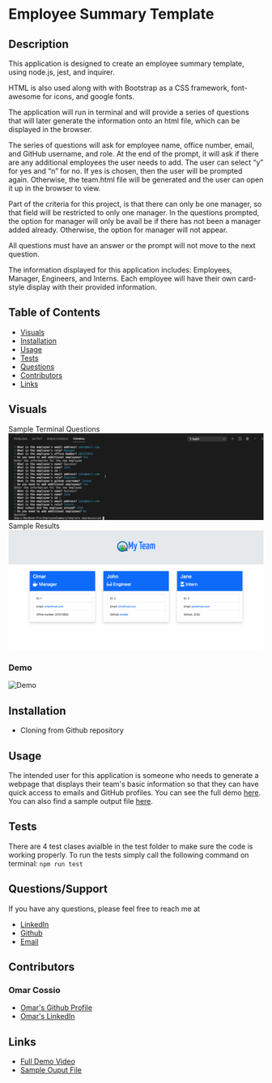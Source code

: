 # Employee Summary Template

## Description
This application is designed to create an employee summary template, using node.js, jest, and inquirer. 

HTML is also used along with with Bootstrap as a CSS framework, font-awesome for icons, and google fonts. 

The application will run in terminal and will provide a series of questions that will later generate the information onto an html file, which can be displayed in the browser. 

The series of questions will ask for employee name, office number, email, and GitHub username, and role.  At the end of the prompt, it will ask if there are any additional employees the user needs to add. The user can select “y” for yes and “n” for no. If yes is chosen, then the user will be prompted again. Otherwise, the team.html file will be generated and the user can open it up in the browser to view. 

Part of the criteria for this project, is that there can only be one manager, so that field will be restricted to only one manager. In the questions prompted, the option for manager will only be avail be if there has not been a manager added already. Otherwise, the option for manager will not appear. 

All questions must have an answer or the prompt will not move to the next question. 

The information displayed for this application includes: Employees, Manager, Engineers, and Interns. Each employee will have their own card-style display with their provided information. 

## Table of Contents 
 * [Visuals](#visuals)
 * [Installation](#installation)
 * [Usage](#usage)
 * [Tests](#tests)
 * [Questions](#questions/support)
 * [Contributors](#Contributors)
 * [Links](#links)

## Visuals
Sample Terminal Questions
![Demo](Assests/terminalSample.png)
Sample Results
![Demo](Assests/sampleSummary.png)
### Demo
![Demo](Assests/EmployeeSumDemo.gif)


## Installation
* Cloning from Github repository


## Usage
The intended user for this application is someone who needs to generate a webpage that displays their team's basic information so that they can have quick access to emails and GitHub profiles. You can see the full demo [here](https://drive.google.com/file/d/17tSvS8Qeu5RJlYOCNNu16PnxBKvwzvnW/view). You can also find a sample output file [here](output/teamSample.html).


## Tests
There are 4 test clases avialble in the test folder to make sure the code is working properly. To run the tests simply call the following command on terminal:  `npm run test`


## Questions/Support
If you have any questions, please feel free to reach me at 
* [LinkedIn](https://www.linkedin.com/in/omar-cossio-7b332a12b) 
* [Github](https://github.com/omarcossio)
* [Email](mailto:omar119mce@gmail.com)


## Contributors
### Omar Cossio 
* [Omar's Github Profile](https://github.com/omarcossio)
* [Omar's LinkedIn](https://www.linkedin.com/in/omar-cossio-7b332a12b)

## Links

* [Full Demo Video](https://drive.google.com/file/d/17tSvS8Qeu5RJlYOCNNu16PnxBKvwzvnW/view)
* [Sample Ouput File](output/teamSample.html)


